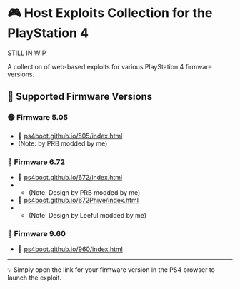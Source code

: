 # 🎮 Host Exploits Collection for the PlayStation 4

STILL IN WIP 

A collection of web-based exploits for various PlayStation 4 firmware versions.

## 📌 Supported Firmware Versions

### 🟢 Firmware 5.05
- 🔗 [ps4boot.github.io/505/index.html](https://ps4boot.github.io/505/index.html)
- (Note: by PRB modded by me)

### 🔵 Firmware 6.72
- 🔗 [ps4boot.github.io/672/index.html](https://ps4boot.github.io/672/index.html)
- - (Note: Design by PRB modded by me)
- 🔗 [ps4boot.github.io/672Phive/index.html](https://ps4boot.github.io/672Phive/index.html)
- - (Note: Design by Leeful modded by me)

### 🔴 Firmware 9.60
- 🔗 [ps4boot.github.io/960/index.html](https://ps4boot.github.io/960/index.html)

---

💡 Simply open the link for your firmware version in the PS4 browser to launch the exploit.
